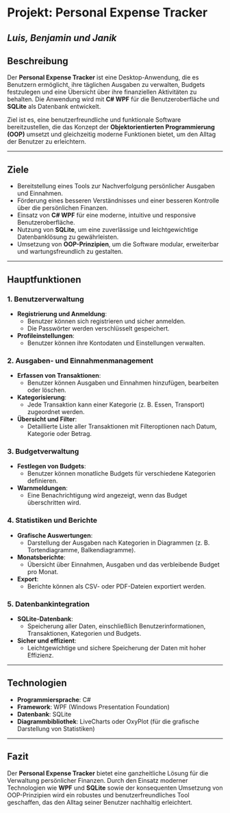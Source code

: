 # **Projekt: Personal Expense Tracker**
## _Luis, Benjamin und Janik_

## **Beschreibung**
Der **Personal Expense Tracker** ist eine Desktop-Anwendung, die es Benutzern ermöglicht, ihre täglichen Ausgaben zu verwalten, Budgets festzulegen und eine Übersicht über ihre finanziellen Aktivitäten zu behalten. Die Anwendung wird mit **C# WPF** für die Benutzeroberfläche und **SQLite** als Datenbank entwickelt.

Ziel ist es, eine benutzerfreundliche und funktionale Software bereitzustellen, die das Konzept der **Objektorientierten Programmierung (OOP)** umsetzt und gleichzeitig moderne Funktionen bietet, um den Alltag der Benutzer zu erleichtern.

---

## **Ziele**
- Bereitstellung eines Tools zur Nachverfolgung persönlicher Ausgaben und Einnahmen.
- Förderung eines besseren Verständnisses und einer besseren Kontrolle über die persönlichen Finanzen.
- Einsatz von **C# WPF** für eine moderne, intuitive und responsive Benutzeroberfläche.
- Nutzung von **SQLite**, um eine zuverlässige und leichtgewichtige Datenbanklösung zu gewährleisten.
- Umsetzung von **OOP-Prinzipien**, um die Software modular, erweiterbar und wartungsfreundlich zu gestalten.

---

## **Hauptfunktionen**
### **1. Benutzerverwaltung**
- **Registrierung und Anmeldung**:
  - Benutzer können sich registrieren und sicher anmelden.
  - Die Passwörter werden verschlüsselt gespeichert.
- **Profileinstellungen**:
  - Benutzer können ihre Kontodaten und Einstellungen verwalten.

### **2. Ausgaben- und Einnahmenmanagement**
- **Erfassen von Transaktionen**:
  - Benutzer können Ausgaben und Einnahmen hinzufügen, bearbeiten oder löschen.
- **Kategorisierung**:
  - Jede Transaktion kann einer Kategorie (z. B. Essen, Transport) zugeordnet werden.
- **Übersicht und Filter**:
  - Detaillierte Liste aller Transaktionen mit Filteroptionen nach Datum, Kategorie oder Betrag.

### **3. Budgetverwaltung**
- **Festlegen von Budgets**:
  - Benutzer können monatliche Budgets für verschiedene Kategorien definieren.
- **Warnmeldungen**:
  - Eine Benachrichtigung wird angezeigt, wenn das Budget überschritten wird.

### **4. Statistiken und Berichte**
- **Grafische Auswertungen**:
  - Darstellung der Ausgaben nach Kategorien in Diagrammen (z. B. Tortendiagramme, Balkendiagramme).
- **Monatsberichte**:
  - Übersicht über Einnahmen, Ausgaben und das verbleibende Budget pro Monat.
- **Export**:
  - Berichte können als CSV- oder PDF-Dateien exportiert werden.

### **5. Datenbankintegration**
- **SQLite-Datenbank**:
  - Speicherung aller Daten, einschließlich Benutzerinformationen, Transaktionen, Kategorien und Budgets.
- **Sicher und effizient**:
  - Leichtgewichtige und sichere Speicherung der Daten mit hoher Effizienz.

---

## **Technologien**
- **Programmiersprache**: C#
- **Framework**: WPF (Windows Presentation Foundation)
- **Datenbank**: SQLite
- **Diagrammbibliothek**: LiveCharts oder OxyPlot (für die grafische Darstellung von Statistiken)

---

## **Fazit**
Der **Personal Expense Tracker** bietet eine ganzheitliche Lösung für die Verwaltung persönlicher Finanzen. Durch den Einsatz moderner Technologien wie **WPF** und **SQLite** sowie der konsequenten Umsetzung von OOP-Prinzipien wird ein robustes und benutzerfreundliches Tool geschaffen, das den Alltag seiner Benutzer nachhaltig erleichtert.
